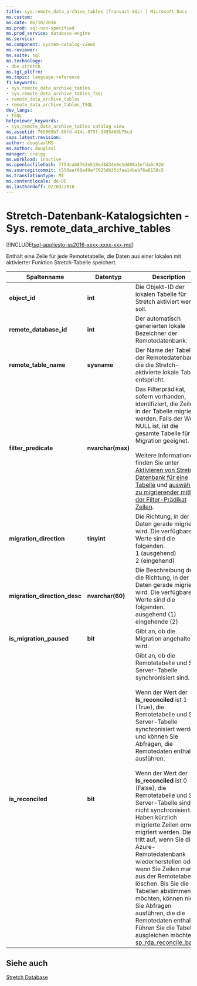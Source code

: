 ```yaml
---
title: sys.remote_data_archive_tables (Transact-SQL) | Microsoft Docs
ms.custom: 
ms.date: 06/10/2016
ms.prod: sql-non-specified
ms.prod_service: database-engine
ms.service: 
ms.component: system-catalog-views
ms.reviewer: 
ms.suite: sql
ms.technology:
- dbe-stretch
ms.tgt_pltfrm: 
ms.topic: language-reference
f1_keywords:
- sys.remote_data_archive_tables
- sys.remote_data_archive_tables_TSQL
- remote_data_archive_tables
- remote_data_archive_tables_TSQL
dev_langs:
- TSQL
helpviewer_keywords:
- sys.remote_data_archive_tables catalog view
ms.assetid: 765069b7-60fd-414c-875f-3455460b75cd
caps.latest.revision: 
author: douglaslMS
ms.author: douglasl
manager: craigg
ms.workload: Inactive
ms.openlocfilehash: 7f54cab8762e510ed8d34e0e1dd08a1efda6c92d
ms.sourcegitcommit: c556eaf60a49af7025db35b7aa14beb76a8158c5
ms.translationtype: MT
ms.contentlocale: de-DE
ms.lasthandoff: 02/03/2018
---
```

# <a name="stretch-database-catalog-views---sysremotedataarchivetables"></a>Stretch-Datenbank-Katalogsichten - Sys. remote_data_archive_tables
[!INCLUDE[tsql-appliesto-ss2016-xxxx-xxxx-xxx-md](../../includes/tsql-appliesto-ss2016-xxxx-xxxx-xxx-md.md)]

  Enthält eine Zeile für jede Remotetabelle, die Daten aus einer lokalen mit aktivierter Funktion Stretch-Tabelle speichert.  
  
|Spaltenname|Datentyp|Description|  
|-----------------|---------------|-----------------|  
|**object_id**|**int**|Die Objekt-ID der lokalen Tabelle für Stretch aktiviert werden soll.|  
|**remote_database_id**|**int**|Der automatisch generierten lokale Bezeichner der Remotedatenbank.|  
|**remote_table_name**|**sysname**|Der Name der Tabelle in der Remotedatenbank, die die Stretch-aktivierte lokale Tabelle entspricht.|  
|**filter_predicate**|**nvarchar(max)**|Das Filterprädikat, sofern vorhanden, identifiziert, die Zeilen in der Tabelle migriert werden. Falls der Wert NULL ist, ist die gesamte Tabelle für die Migration geeignet.<br /><br /> Weitere Informationen finden Sie unter [Aktivieren von Stretch-Datenbank für eine Tabelle](../../sql-server/stretch-database/enable-stretch-database-for-a-table.md) und [auswählen zu migrierender mithilfe der Filter-Prädikat Zeilen](~/sql-server/stretch-database/select-rows-to-migrate-by-using-a-filter-function-stretch-database.md).|  
|**migration_direction**|**tinyint**|Die Richtung, in der Daten gerade migriert wird. Die verfügbaren Werte sind die folgenden.<br/>1 (ausgehend)<br/>2 (eingehend)|  
|**migration_direction_desc**|**nvarchar(60)**|Die Beschreibung der die Richtung, in der Daten gerade migriert wird. Die verfügbaren Werte sind die folgenden.<br/>ausgehend (1)<br/>eingehende (2)|  
|**is_migration_paused**|**bit**|Gibt an, ob die Migration angehalten wird.|  
|**is_reconciled**|**bit**| Gibt an, ob die Remotetabelle und SQL Server-Tabelle synchronisiert sind.<br/><br/>Wenn der Wert der **Is_reconciled** ist 1 (True), die Remotetabelle und SQL Server-Tabelle synchronisiert werden und können Sie Abfragen, die Remotedaten enthalten, ausführen.<br/><br/>Wenn der Wert der **Is_reconciled** ist 0 (False), die Remotetabelle und SQL Server-Tabelle sind nicht synchronisiert. Haben kürzlich migrierte Zeilen erneut migriert werden. Dies tritt auf, wenn Sie die Azure-Remotedatenbank wiederherstellen oder wenn Sie Zeilen manuell aus der Remotetabelle löschen. Bis Sie die Tabellen abstimmen möchten, können nicht Sie Abfragen ausführen, die die Remotedaten enthalten. Führen Sie die Tabellen ausgleichen möchten, [sp_rda_reconcile_batch](../../relational-databases/system-stored-procedures/sys-sp-rda-reconcile-batch-transact-sql.md). |  
  
## <a name="see-also"></a>Siehe auch  
 [Stretch Database](../../sql-server/stretch-database/stretch-database.md)  
  
  

